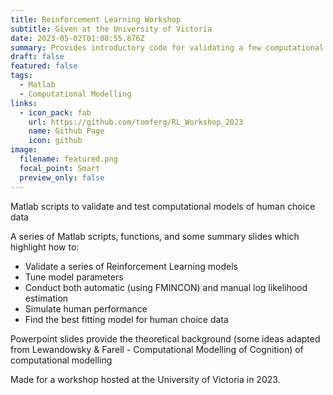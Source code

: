 ```yaml
---
title: Reinforcement Learning Workshop
subtitle: Given at the University of Victoria
date: 2023-05-02T01:08:55.876Z
summary: Provides introductory code for validating a few computational modelling and then applying these models to human choice data
draft: false
featured: false
tags:
  - Matlab
  - Computational Modelling
links:
  - icon_pack: fab
    url: https://github.com/tomferg/RL_Workshop_2023
    name: Github Page
    icon: github
image:
  filename: featured.png
  focal_point: Smart
  preview_only: false
---
```

Matlab scripts to validate and test computational models of human choice data

A series of Matlab scripts, functions, and some summary slides which highlight how to:

* Validate a series of Reinforcement Learning models
* Tune model parameters
* Conduct both automatic (using FMINCON) and manual log likelihood estimation
* Simulate human performance
* Find the best fitting model for human choice data

Powerpoint slides provide the theoretical background (some ideas adapted from Lewandowsky & Farell - Computational Modelling of Cognition) of computational modelling

Made for a workshop hosted at the University of Victoria in 2023.
